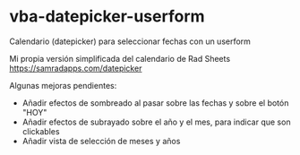 # vba-datepicker-userform
Calendario (datepicker) para seleccionar fechas con un userform

Mi propia versión simplificada del calendario de Rad Sheets
https://samradapps.com/datepicker

Algunas mejoras pendientes:
- Añadir efectos de sombreado al pasar sobre las fechas y sobre el botón "HOY"
- Añadir efectos de subrayado sobre el año y el mes, para indicar que son clickables
- Añadir vista de selección de meses y años
